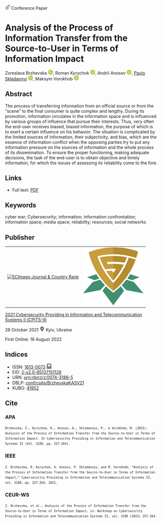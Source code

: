 <img src="/icons/unlock.svg" width="16" height="16"> Conference Paper

# Analysis of the Process of Information Transfer from the Source-to-User in Terms of Information Impact

Zoreslava Brzhevska <a href="https://orcid.org/0000-0002-7029-9525" target="_blank"><img src="/icons/orcid.svg" width="16" height="16"></a>,
Roman Kyrychok <a href="https://orcid.org/0000-0002-9919-9691" target="_blank"><img src="/icons/orcid.svg" width="16" height="16"></a>,
Andrii Anosov <a href="https://orcid.org/0000-0002-2973-6033" target="_blank"><img src="/icons/orcid.svg" width="16" height="16"></a>,
<a href="/">Pavlo Skladannyi</a> <a href="https://orcid.org/0000-0002-7775-6039" target="_blank"><img src="/icons/orcid.svg" width="16" height="16"></a>,
Maksym Vorokhob <a href="https://orcid.org/0000-0001-5160-7134" target="_blank"><img src="/icons/orcid.svg" width="16" height="16"></a>

## Abstract

The process of transferring information from an official source or from the “scene” to the final consumer is quite complex and lengthy. During its promotion, information circulates in the information space and is influenced by various groups of influence that pursue their interests. Thus, very often the end-user receives biased, biased information, the purpose of which is to exert a certain influence on his behavior. The situation is complicated by the limited sources of information, their subjectivity, and bias, which are the essence of information conflict when the opposing parties try to put any information pressure on the sources of information and the whole process of its dissemination. To ensure the proper functioning, making adequate decisions, the task of the end-user is to obtain objective and timely information, for which the issues of assessing its reliability come to the fore.

## Links

* Full text: [PDF](https://ceur-ws.org/Vol-3188/short8.pdf)

## Keywords

cyber war; Cybersecurity; information; information confrontation; information space; media space; reliability; resources; social networks

## Publisher

<table>
<tr>
<td>
<a href="https://www.scimagojr.com/journalsearch.php?q=21100218356&amp;tip=sid&amp;exact=no" title="SCImago Journal &amp; Country Rank"><img border="0" src="https://www.scimagojr.com/journal_img.php?id=21100218356" alt="SCImago Journal &amp; Country Rank"  /></a>
</td>
<td style="text-align: left;">
<a href="https://cpits.kubg.edu.ua/"><img src="/icons/cpits.svg" width="200"></a>
</td>
</tr>
</table>

[2021 Cybersecurity Providing in Information and Telecommunication Systems II (CPITS-II)](https://ceur-ws.org/Vol-3188/)

26 October 2021 <img src="/icons/location-pin.svg" width="16" height="16"> Kyiv, Ukraine

First Online: 16 August 2022

## Indices

* ISSN: [1613-0073](https://portal.issn.org/resource/ISSN/1613-0073) <img src="/icons/online.svg" width="16" height="16">
* EID: [2-s2.0-85137151128](http://www.scopus.com/record/display.url?origin=inward&eid=2-s2.0-85137151128)
* URN: [urn:nbn:de:0074-3188-5](https://nbn-resolving.org/xml/urn:nbn:de:0074-3188-5)
* DBLP: [conf/cpits/BrzhevskaKASV21](https://dblp.org/rec/conf/cpits/BrzhevskaKASV21)
* KUBG: [41952](http://elibrary.kubg.edu.ua/id/eprint/41952/)

## Cite

### APA

<small>`Brzhevska, Z., Kyrychok, R., Anosov, A., Skladannyi, P., & Vorokhob, M. (2021). Analysis of the Process of Information Transfer from the Source-to-User in Terms of Information Impact. In Cybersecurity Providing in Information and Telecommunication Systems II (Vol. 3188, pp. 257-264).`</small>

### IEEE

<small>`Z. Brzhevska, R. Kyrychok, A. Anosov, P. Skladannyi, and M. Vorokhob, “Analysis of the Process of Information Transfer from the Source-to-User in Terms of Information Impact,” Cybersecurity Providing in Information and Telecommunication Systems II, vol. 3188, pp. 257-264, 2021.`</small>

### CEUR-WS

<small>`Z. Brzhevska, et al., Analysis of the Process of Information Transfer from the Source-to-User in Terms of Information Impact, in: Workshop on Cybersecurity Providing in Information and Telecommunication Systems II, vol. 3188 (2021) 257-264.`</small>